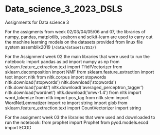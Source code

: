 # Data_science_3_2023_DSLS
Assignments for Data science 3

For the assigments from week 02/03/04/05/06 and 07, the libraries of numpy, pandas, matplotlib, seaborn and scikit-learn are used to carry out the machine learning models on the datasets provided from linux file system assemblix2019 (`/data/datasets/DS3/`)

For the Assignment week 02 the main libraries that were used to run the notebook: 
import pandas as pd
import numpy as np
from sklearn.feature_extraction.text import TfidfVectorizer
from sklearn.decomposition import NMF
from sklearn.feature_extraction import text
import nltk
from nltk.corpus import stopwords
nltk.download('stopwords')
nltk.download('stopwords')
nltk.download('punkt')
nltk.download('averaged_perceptron_tagger')
nltk.download('wordnet')
nltk.download('omw-1.4')
from nltk import word_tokenize
from nltk import pos_tag
from nltk.stem import WordNetLemmatizer
import re
import string
import glob
from sklearn.feature_extraction.text import CountVectorizer
import string

For the assigment week 03 the libraries that were used and downloaded to run the notebook: 
from prophet import Prophet
from pyod.models.ecod import ECOD
